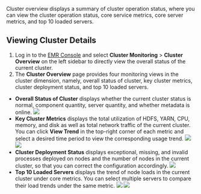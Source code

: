 Cluster overview displays a summary of cluster operation status, where you can view the cluster operation status, core service metrics, core server metrics, and top 10 loaded servers.

## Viewing Cluster Details
1. Log in to the [EMR Console](https://console.cloud.tencent.com/emr) and select **Cluster Monitoring** > **Cluster Overview** on the left sidebar to directly view the overall status of the current cluster.
2. The **Cluster Overview** page provides four monitoring views in the cluster dimension, namely, overall status of cluster, key cluster metrics, cluster deployment status, and top 10 loaded servers.
 - **Overall Status of Cluster** displays whether the current cluster status is normal, component quantity, server quantity, and whether metadata is online.
![](https://main.qcloudimg.com/raw/e05893b40e35f5b5b80dfcbbb8127c2c.png)
 - **Key Cluster Metrics** displays the total utilization of HDFS, YARN, CPU, memory, and disk as well as total network traffic of the current cluster. You can click **View Trend** in the top-right corner of each metric and select a desired time period to view the corresponding usage trend.
 ![](https://main.qcloudimg.com/raw/b9819f9bedb364b8f6de0f441b1c34f7.png)![](https://main.qcloudimg.com/raw/a475fbc3b109a66058f3651b9e5c92d8.png)
 - **Cluster Deployment Status** displays exceptional, missing, and invalid processes deployed on nodes and the number of nodes in the current cluster, so that you can correct the configuration accordingly.
![](https://main.qcloudimg.com/raw/62124d7eb6014282351ab70d76a45851.png)
 - **Top 10 Loaded Servers** displays the trend of node loads in the current cluster under core metrics. You can select multiple servers to compare their load trends under the same metric.
 ![](https://main.qcloudimg.com/raw/32b9f595d84df6d60b9369874b66d533.png)
 ![](https://main.qcloudimg.com/raw/1745dd632521d160a62b8d87048252f1.png)
